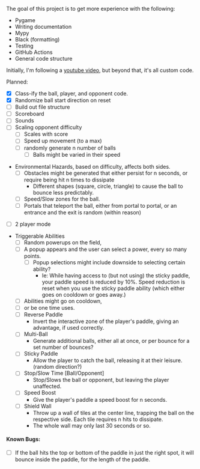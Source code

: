 The goal of this project is to get more experience with the following:  
* Pygame
* Writing documentation
* Mypy
* Black (formatting)
* Testing
* GitHub Actions
* General code structure

Initially, I'm following a [youtube video](https://www.youtube.com/watch?v=Qf3-aDXG8q4), 
but beyond that, it's all custom code.

Planned:
* [x] Class-ify the ball, player, and opponent code.
* [x] Randomize ball start direction on reset
* [ ] Build out file structure
* [ ] Scoreboard
* [ ] Sounds
* [ ] Scaling opponent difficulty
  * [ ] Scales with score
  * [ ] Speed up movement (to a max)
  * [ ] randomly generate n number of balls
    * [ ] Balls might be varied in their speed
* Environmental Hazards, based on difficulty, affects both sides.
  * [ ] Obstacles might be generated that either persist for n seconds, or require being hit n times to dissipate
    * Different shapes (square, circle, triangle) to cause the ball to bounce less predictably.
  * [ ] Speed/Slow zones for the ball. 
  * [ ] Portals that teleport the ball, either from portal to portal, or an entrance and the exit is random (within reason)
* [ ] 2 player mode
* Triggerable Abilities
  * [ ] Random powerups on the field,
  * [ ] A popup appears and the user can select a power, every so many points.
    * [ ] Popup selections might include downside to selecting certain ability?
      * Ie: While having access to (but not using) the sticky paddle, your paddle speed is reduced by 10%. Speed reduction is reset when you use the sticky paddle ability (which either goes on cooldown or goes away.)
  * [ ] Abilities might go on cooldown, 
  * [ ] or be one time uses.
  * [ ] Reverse Paddle
    * Invert the interactive zone of the player's paddle, giving an advantage, if used correctly.
  * [ ] Multi-Ball
    * Generate additional balls, either all at once, or per bounce for a set number of bounces?
  * [ ] Sticky Paddle
    * Allow the player to catch the ball, releasing it at their leisure. (random direction?)
  * [ ] Stop/Slow Time [Ball/Opponent]
    * Stop/Slows the ball or opponent, but leaving the player unaffected.
  * [ ] Speed Boost
    * Give the player's paddle a speed boost for n seconds.
  * [ ] Shield Wall
    * Throw up a wall of tiles at the center line, trapping the ball on the respective side. Each tile requires n hits to dissipate.
    * The whole wall may only last 30 seconds or so.

#### Known Bugs:
* [ ] If the ball hits the top or bottom of the paddle in just the right spot, it will bounce inside the paddle, for the length of the paddle.